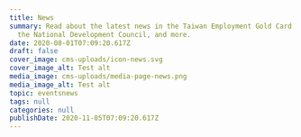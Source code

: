 ```yaml
---
title: News
summary: Read about the latest news in the Taiwan Employment Gold Card program,
  the National Development Council, and more.
date: 2020-08-01T07:09:20.617Z
draft: false
cover_image: cms-uploads/icon-news.svg
cover_image_alt: Test alt
media_image: cms-uploads/media-page-news.png
media_image_alt: Test alt
topic: eventsnews
tags: null
categories: null
publishDate: 2020-11-05T07:09:20.617Z
---
```


